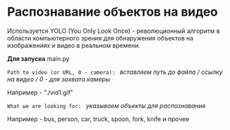 # Распознавание объектов на видео

Используется YOLO (You Only Look Once) - революционный алгоритм в области компьютерного зрения для обнаружения объектов на изображениях и видео в реальном времени.

**Для запуска** main.py

`Path to video (or URL, 0 - camera): `
*вставляем путь до файла / ссылку на видео / 0 - для захвата камеры*

Например - "./vid1.gif"

`What we are looking for: `
*указываем объекты для распознавания* 

Например - bus, person, car, truck, spoon, fork, knife и прочее

